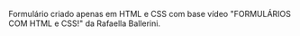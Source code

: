 Formulário criado apenas em HTML e CSS com base vídeo "FORMULÁRIOS COM HTML e CSS!" da Rafaella Ballerini.
